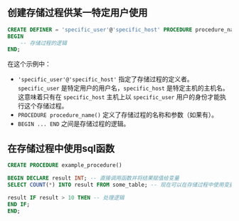 
## 创建存储过程供某一特定用户使用

``` sql
CREATE DEFINER = 'specific_user'@'specific_host' PROCEDURE procedure_name()
BEGIN
    -- 存储过程的逻辑
END;
```

在这个示例中：

- `'specific_user'@'specific_host'` 指定了存储过程的定义者。`specific_user` 是特定用户的用户名，`specific_host` 是特定主机的主机名。这意味着只有在 `specific_host` 主机上以 `specific_user` 用户的身份才能执行这个存储过程。
- `PROCEDURE procedure_name()` 定义了存储过程的名称和参数（如果有）。
- `BEGIN ... END` 之间是存储过程的逻辑。


## 在存储过程中使用sql函数

``` sql
CREATE PROCEDURE example_procedure() 

BEGIN DECLARE result INT; -- 直接调用函数并将结果赋值给变量 
SELECT COUNT(*) INTO result FROM some_table; -- 现在可以在存储过程中使用变量 

result IF result > 10 THEN -- 处理逻辑 
END IF;
END;
```

